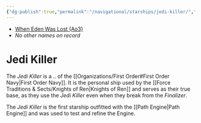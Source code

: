 ```yaml
---
{"dg-publish":true,"permalink":"/navigational/starships/jedi-killer/","tags":["starship","fonavy"]}
---
```


- [When Eden Was Lost (Ao3)](https://archiveofourown.org/works/19334440/chapters/45992584)
- *No other names on record*
# Jedi Killer
The *Jedi Killer* is a .. of the [[Organizations/First Order#First Order Navy\|First Order Navy]]. It is the personal ship used by the [[Force Traditions & Sects/Knights of Ren\|Knights of Ren]] and serves as their true base, as they use the *Jedi Killer* even when they break from the *Finalizer*. 

The *Jedi Killer* is the first starship outfitted with the [[Path Engine\|Path Engine]] and was used to test and refine the Engine. 